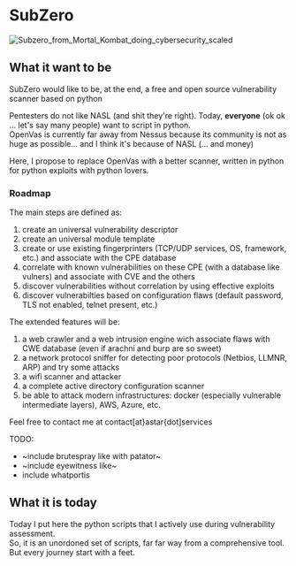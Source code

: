 # SubZero

![Subzero_from_Mortal_Kombat_doing_cybersecurity_scaled](https://github.com/astar-security/SubZero/assets/42293505/4a730e14-6e36-41db-818d-c29cdcf2924c)

## What it want to be
SubZero would like to be, at the end, a free and open source vulnerability scanner based on python

Pentesters do not like NASL (and shit they're right). Today, **everyone** (ok ok ... let's say many people) want to script in python.  
OpenVas is currently far away from Nessus because its community is not as huge as possible... and I think it's because of NASL (... and money)

Here, I propose to replace OpenVas with a better scanner, written in python for python exploits with python lovers.

### Roadmap

The main steps are defined as:
1) create an universal vulnerability descriptor
1) create an universal module template
2) create or use existing fingerprinters (TCP/UDP services, OS, framework, etc.) and associate with the CPE database
3) correlate with known vulnerabilities on these CPE (with a database like vulners) and associate with CVE and the others
4) discover vulnerabilities without correlation by using effective exploits
5) discover vulnerabilties based on configuration flaws (default password, TLS not enabled, telnet present, etc.)

The extended features will be:
1) a web crawler and a web intrusion engine wich associate flaws with CWE database (even if arachni and burp are so sweet)
2) a network protocol sniffer for detecting poor protocols (Netbios, LLMNR, ARP) and try some attacks
3) a wifi scanner and attacker
4) a complete active directory configuration scanner
5) be able to attack modern infrastructures: docker (especially vulnerable intermediate layers), AWS, Azure, etc.

Feel free to contact me at contact[at}astar{dot]services


TODO:
- ~include brutespray like with patator~
- ~include eyewitness like~
- include whatportis

## What it is today

Today I put here the python scripts that I actively use during vulnerability assessment.  
So, it is an unordoned set of scripts, far far way from a comprehensive tool. But every journey start with a feet.
